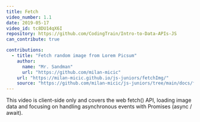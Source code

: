 ```yaml
---
title: Fetch
video_number: 1.1
date: 2019-05-17
video_id: tc8DU14qX6I
repository: https://github.com/CodingTrain/Intro-to-Data-APIs-JS
can_contribute: true

contributions:
  - title: "Fetch random image from Lorem Picsum"
    author:
      name: "Mr. Sandman"
      url: "https://github.com/milan-micic"
    url: "https://milan-micic.github.io/js-juniors/fetchImg/"
    source: "https://github.com/milan-micic/js-juniors/tree/main/docs/fetchImg"
---
```


This video is client-side only and covers the web fetch() API, loading image data and focusing on handling asynchronous events with Promises (async / await).
